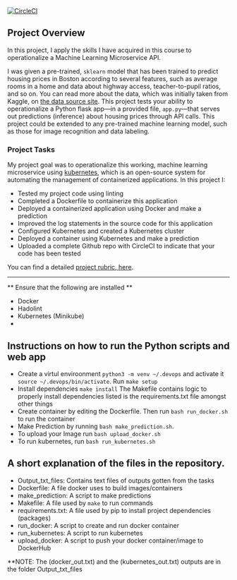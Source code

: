 [![CircleCI](https://dl.circleci.com/status-badge/img/gh/Vanbliser/DevOps_Microservices/tree/main.svg?style=svg)](https://dl.circleci.com/status-badge/redirect/gh/Vanbliser/DevOps_Microservices/tree/main)

## Project Overview

In this project, I apply the skills I have acquired in this course to operationalize a Machine Learning Microservice API. 

I was given a pre-trained, `sklearn` model that has been trained to predict housing prices in Boston according to several features, such as average rooms in a home and data about highway access, teacher-to-pupil ratios, and so on. You can read more about the data, which was initially taken from Kaggle, on [the data source site](https://www.kaggle.com/c/boston-housing). This project tests your ability to operationalize a Python flask app—in a provided file, `app.py`—that serves out predictions (inference) about housing prices through API calls. This project could be extended to any pre-trained machine learning model, such as those for image recognition and data labeling.

### Project Tasks

My project goal was to operationalize this working, machine learning microservice using [kubernetes](https://kubernetes.io/), which is an open-source system for automating the management of containerized applications. In this project I:
* Tested my project code using linting
* Completed a Dockerfile to containerize this application
* Deployed a containerized application using Docker and make a prediction
* Improved the log statements in the source code for this application
* Configured Kubernetes and created a Kubernetes cluster
* Deployed a container using Kubernetes and make a prediction
* Uploaded a complete Github repo with CircleCI to indicate that your code has been tested

You can find a detailed [project rubric, here](https://review.udacity.com/#!/rubrics/2576/view).

---

** Ensure that the following are installed **

* Docker
* Hadolint
* Kubernetes (Minikube)
* 

## Instructions on how to run the Python scripts and web app

* Create a virtul enviroonment `python3 -m venv ~/.devops` and activate it `source ~/.devops/bin/activate`. Run `make setup`
* Install dependencies `make install` The Makefile contains logic to properly install dependencies listed is the requirements.txt file amongst other things
* Create container by editing the Dockerfile. Then run `bash run_docker.sh` to run the container
* Make Prediction by running `bash make_prediction.sh`. 
* To upload your Image run `bash upload_docker.sh`
* To run kubernetes, run `bash run_kubernetes.sh`


## A short explanation of the files in the repository.

* Output_txt_files: Contains text files of outputs gotten from the tasks
* Dockerfile: A file docker uses to build images/containers
* make_prediction: A script to make predictions
* Makefile: A file used by `make` to run commands
* requirements.txt: A file used by pip to install project dependencies (packages)
* run_docker: A script to create and run docker container
* run_kubernetes: A script to run kubernetes
* upload_docker: A script to push your docker container/image to DockerHub

**NOTE: The (docker_out.txt) and the (kubernetes_out.txt) outputs are in the folder Output_txt_files

